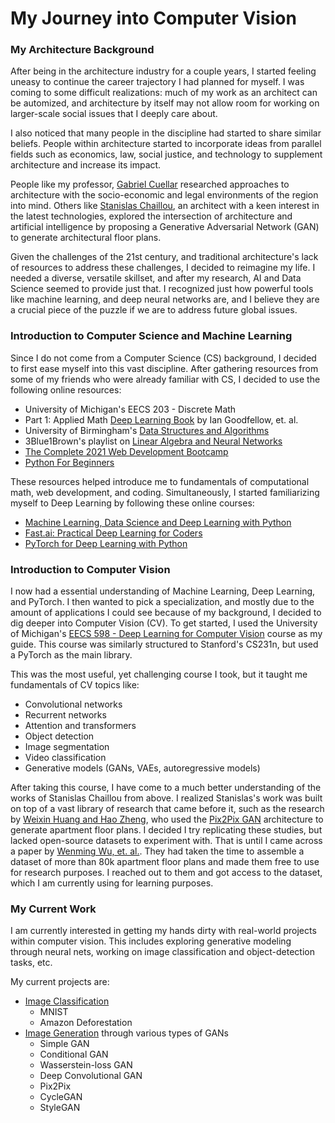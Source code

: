 # My Journey into Computer Vision

### My Architecture Background
After being in the architecture industry for a couple years, I started feeling uneasy to continue the career trajectory I had planned for myself. I was coming to some difficult realizations: much of my work as an architect can be automized, and architecture by itself may not allow room for working on larger-scale social issues that I deeply care about. 

I also noticed that many people in the discipline had started to share similar beliefs. People within architecture started to incorporate ideas from parallel fields such as economics, law, social justice, and technology to supplement architecture and increase its impact. 

People like my professor, [Gabriel Cuellar](https://cadaster.us/) researched approaches to architecture with the socio-economic and legal environments of the region into mind. Others like [Stanislas Chaillou](http://stanislaschaillou.com/articles.html), an architect with a keen interest in the latest technologies, explored the intersection of architecture and artificial intelligence by proposing a Generative Adversarial Network (GAN) to generate architectural floor plans.

Given the challenges of the 21st century, and traditional architecture's lack of resources to address these challenges, I decided to reimagine my life. I needed a diverse, versatile skillset, and after my research, AI and Data Science seemed to provide just that. I recognized just how powerful tools like machine learning, and deep neural networks are, and I believe they are a crucial piece of the puzzle if we are to address future global issues.

### Introduction to Computer Science and Machine Learning
Since I do not come from a Computer Science (CS) background, I decided to first ease myself into this vast discipline. After gathering resources from some of my friends who were already familiar with CS, I decided to use the following online resources:

- University of Michigan's EECS 203 - Discrete Math
- Part 1: Applied Math [Deep Learning Book](https://www.deeplearningbook.org/)  by Ian Goodfellow, et. al.
-  University of Birmingham's [Data Structures and Algorithms](https://www.cs.bham.ac.uk/~jxb/DSA/dsa.pdf)
- 3Blue1Brown's playlist on [Linear Algebra and Neural Networks](https://www.youtube.com/channel/UCYO_jab_esuFRV4b17AJtAw)
- [The Complete 2021 Web Development Bootcamp](https://www.udemy.com/share/1013gG2@PkdgfUtjc1QOe0ZHBXtxRhRtY1c=/)
- [Python For Beginners](https://www.youtube.com/watch?v=rfscVS0vtbw&ab_channel=freeCodeCamp.org)

These resources helped introduce me to fundamentals of computational math, web development, and coding. Simultaneously, I started familiarizing myself to Deep Learning by following these online courses:
- [Machine Learning, Data Science and Deep Learning with Python ](https://www.udemy.com/share/101W9O2@FG1jVGFgcFQOe0ZHBXtxRhRuSldhYHM=/)
- [Fast.ai: Practical Deep Learning for Coders ](https://course.fast.ai/)
- [PyTorch for Deep Learning with Python](https://www.udemy.com/share/101rrK2@PW5gV2JbSl0OdkFLBHBOfRRt/)

### Introduction to Computer Vision
I now had a essential understanding of Machine Learning, Deep Learning, and PyTorch. I then wanted to pick a specialization, and mostly due to the amount of applications I could see because of my background, I decided to dig deeper into Computer Vision (CV). To get started, I used the University of Michigan's [EECS 598 - Deep Learning for Computer Vision](https://web.eecs.umich.edu/~justincj/teaching/eecs498/FA2020/) course as my guide. This course was similarly structured to Stanford's CS231n, but used a PyTorch as the main library.

This was the most useful, yet challenging course I took, but it taught me fundamentals of CV topics like:

-   Convolutional networks
-   Recurrent networks
-   Attention and transformers
-   Object detection
-   Image segmentation
-   Video classification
-   Generative models (GANs, VAEs, autoregressive models)

After taking this course, I have come to a much better understanding of the works of Stanislas Chaillou from above. I realized Stanislas's work was built on top of a vast library of research that came before it, such as the research by [Weixin Huang and Hao Zheng](https://www.researchgate.net/publication/328280126_Architectural_Drawings_Recognition_and_Generation_through_Machine_Learning), who used the [Pix2Pix GAN](https://phillipi.github.io/pix2pix/) architecture to generate apartment floor plans. I decided I try replicating these studies, but lacked open-source datasets to experiment with. That is until I came across a paper by [Wenming Wu, et. al.](http://staff.ustc.edu.cn/~fuxm/projects/DeepLayout/index.html). They had taken the time to assemble a dataset of more than 80k apartment floor plans and made them free to use for research purposes. I reached out to them and got access to the dataset, which I am currently using for learning purposes.

### My Current Work
I am currently interested in getting my hands dirty with real-world projects within computer vision. This includes
exploring generative modeling through neural nets, working on image classification and object-detection tasks, etc.

My current projects are:
- [Image Classification]()
	- MNIST
	- Amazon Deforestation
- [Image Generation]() through various types of GANs
	- Simple GAN
	- Conditional GAN
	- Wasserstein-loss GAN
	- Deep Convolutional GAN
	- Pix2Pix
	- CycleGAN
	- StyleGAN
